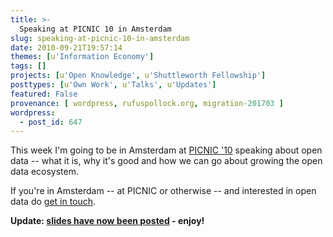 ```yaml
---
title: >-
  Speaking at PICNIC 10 in Amsterdam
slug: speaking-at-picnic-10-in-amsterdam
date: 2010-09-21T19:57:14
themes: [u'Information Economy']
tags: []
projects: [u'Open Knowledge', u'Shuttleworth Fellowship']
posttypes: [u'Own Work', u'Talks', u'Updates']
featured: False
provenance: [ wordpress, rufuspollock.org, migration-201703 ]
wordpress:
  - post_id: 647
---
```


This week I'm going to be in Amsterdam at [PICNIC '10][picnic] speaking about open data -- what it is, why it's good and how we can go about growing the open data ecosystem.

If you're in Amsterdam -- at PICNIC or otherwise -- and interested in open data do [get in touch][contact].

**Update: [slides have now been posted](http://m.okfn.org/files/talks/picnic10_open_data_20100924/) - enjoy!**

[picnic]: http://www.picnicnetwork.org/
[contact]: /about/



